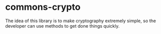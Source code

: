 # commons-crypto

The idea of this library is to make cryptography extremely simple, so the developer can use methods to get done things quickly.

